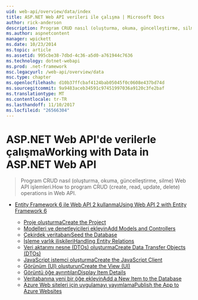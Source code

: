 ```yaml
---
uid: web-api/overview/data/index
title: ASP.NET Web API verileri ile çalışma | Microsoft Docs
author: rick-anderson
description: Program CRUD nasıl (oluşturma, okuma, güncelleştirme, silme) Web API işlemleri.
ms.author: aspnetcontent
manager: wpickett
ms.date: 10/23/2014
ms.topic: article
ms.assetid: 995cbe38-7dbd-4c36-a5d0-a761944c7636
ms.technology: dotnet-webapi
ms.prod: .net-framework
msc.legacyurl: /web-api/overview/data
msc.type: chapter
ms.openlocfilehash: d10b37ffcbaf4124bab05045f0c0608e437bd74d
ms.sourcegitcommit: 9a9483aceb34591c97451997036a9120c3fe2baf
ms.translationtype: MT
ms.contentlocale: tr-TR
ms.lasthandoff: 11/10/2017
ms.locfileid: "26566304"
---
```

<a name="working-with-data-in-aspnet-web-api"></a><span data-ttu-id="4fbfe-103">ASP.NET Web API'de verilerle çalışma</span><span class="sxs-lookup"><span data-stu-id="4fbfe-103">Working with Data in ASP.NET Web API</span></span>
====================
> <span data-ttu-id="4fbfe-104">Program CRUD nasıl (oluşturma, okuma, güncelleştirme, silme) Web API işlemleri.</span><span class="sxs-lookup"><span data-stu-id="4fbfe-104">How to program CRUD (create, read, update, delete) operations in Web API.</span></span>


- [<span data-ttu-id="4fbfe-105">Entity Framework 6 ile Web API 2 kullanma</span><span class="sxs-lookup"><span data-stu-id="4fbfe-105">Using Web API 2 with Entity Framework 6</span></span>](using-web-api-with-entity-framework/index.md)

    - [<span data-ttu-id="4fbfe-106">Proje oluşturma</span><span class="sxs-lookup"><span data-stu-id="4fbfe-106">Create the Project</span></span>](using-web-api-with-entity-framework/part-1.md)
    - [<span data-ttu-id="4fbfe-107">Modelleri ve denetleyicileri ekleyin</span><span class="sxs-lookup"><span data-stu-id="4fbfe-107">Add Models and Controllers</span></span>](using-web-api-with-entity-framework/part-2.md)
    - [<span data-ttu-id="4fbfe-108">Çekirdek veritabanı</span><span class="sxs-lookup"><span data-stu-id="4fbfe-108">Seed the Database</span></span>](using-web-api-with-entity-framework/part-3.md)
    - [<span data-ttu-id="4fbfe-109">İşleme varlık ilişkileri</span><span class="sxs-lookup"><span data-stu-id="4fbfe-109">Handling Entity Relations</span></span>](using-web-api-with-entity-framework/part-4.md)
    - [<span data-ttu-id="4fbfe-110">Veri aktarımı nesne (DTOs) oluşturma</span><span class="sxs-lookup"><span data-stu-id="4fbfe-110">Create Data Transfer Objects (DTOs)</span></span>](using-web-api-with-entity-framework/part-5.md)
    - [<span data-ttu-id="4fbfe-111">JavaScript istemci oluşturma</span><span class="sxs-lookup"><span data-stu-id="4fbfe-111">Create the JavaScript Client</span></span>](using-web-api-with-entity-framework/part-6.md)
    - [<span data-ttu-id="4fbfe-112">Görünüm (UI) oluşturun</span><span class="sxs-lookup"><span data-stu-id="4fbfe-112">Create the View (UI)</span></span>](using-web-api-with-entity-framework/part-7.md)
    - [<span data-ttu-id="4fbfe-113">Görüntü öğe ayrıntıları</span><span class="sxs-lookup"><span data-stu-id="4fbfe-113">Display Item Details</span></span>](using-web-api-with-entity-framework/part-8.md)
    - [<span data-ttu-id="4fbfe-114">Veritabanına yeni bir öğe ekleyin</span><span class="sxs-lookup"><span data-stu-id="4fbfe-114">Add a New Item to the Database</span></span>](using-web-api-with-entity-framework/part-9.md)
    - [<span data-ttu-id="4fbfe-115">Azure Web siteleri için uygulamayı yayımlama</span><span class="sxs-lookup"><span data-stu-id="4fbfe-115">Publish the App to Azure Websites</span></span>](using-web-api-with-entity-framework/part-10.md)
